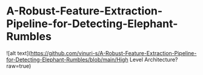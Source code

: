 # A-Robust-Feature-Extraction-Pipeline-for-Detecting-Elephant-Rumbles

![alt text](https://github.com/vinuri-s/A-Robust-Feature-Extraction-Pipeline-for-Detecting-Elephant-Rumbles/blob/main/High Level Architecture?raw=true)
